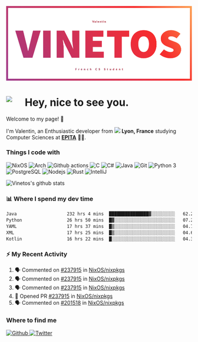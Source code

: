 <!--
**Vinetos/Vinetos** is a ✨ _special_ ✨ repository because its `README.md` (this file) appears on your GitHub profile.
-->
<a align="center" href="https://vinetos.fr">
  <img src="https://raw.githubusercontent.com/Vinetos/Vinetos/master/Vinetos%20Banner.png" />
</a>

# <img align="left" src="https://cdn.discordapp.com/emojis/938153240527265812.webp" width="10%" /> Hey, nice to see you.

Welcome to my page! :wave:  

I'm Valentin, an Enthusiastic developer from <img src="https://cdn-icons-png.flaticon.com/512/197/197560.png" width="13"/> **Lyon, France** studying Computer Sciences at [**EPITA**](https://www.epita.fr/en/) 👨‍🎓.

### Things I code with
<p>
  <img alt="NixOS" src="https://img.shields.io/badge/-NixOS-00cec9?style=flat-square&logo=nixos&logoColor=white" />
  <img alt="Arch" src="https://img.shields.io/badge/-Arch-2088FF?style=flat-square&logo=arch-linux&logoColor=white" />
  <img alt="Github actions" src="https://img.shields.io/badge/-Github_Actions-4834d4?style=flat-square&logo=github-actions&logoColor=white" />
  <img alt="C" src="https://img.shields.io/badge/-C-be2edd?style=flat-square&logo=c&logoColor=white" />
  <img alt="C#" src="https://img.shields.io/badge/-C%23-E10098?style=flat-square&logo=c#&logoColor=white" />
  <img alt="Java" src="https://img.shields.io/badge/-Java-ea2845?style=flat-square&logo=openjdk&logoColor=white" />
  <img alt="Git" src="https://img.shields.io/badge/-Git-F05032?style=flat-square&logo=git&logoColor=white" />
  <img alt="Python 3" src="https://img.shields.io/badge/-Python%203-F7B93E?style=flat-square&logo=python&logoColor=white" />
  <img alt="PostgreSQL" src="https://img.shields.io/badge/-PostgreSQL-13aa52?style=flat-square&logo=mongodb&logoColor=white" />
  <img alt="Nodejs" src="https://img.shields.io/badge/-Nodejs-43853d?style=flat-square&logo=Node.js&logoColor=white" />
  <img alt="Rust" src="https://img.shields.io/badge/-Rust-f7f1e3?style=flat-square&logo=rust&logoColor=black" />
  <img alt="IntelliJ" src="https://img.shields.io/badge/-IntelliJ-000000?style=flat-square&logo=intellij-idea&logoColor=white" />
</p>

![Vinetos's github stats](https://github-readme-stats.vercel.app/api?username=Vinetos&show_icons=true) 

### :bar_chart: Where I spend my dev time  
<!--START_SECTION:waka-->

```txt
Java                   232 hrs 4 mins  ███████████████▓░░░░░░░░░   62.24 %
Python                 26 hrs 50 mins  █▓░░░░░░░░░░░░░░░░░░░░░░░   07.20 %
YAML                   17 hrs 37 mins  █▒░░░░░░░░░░░░░░░░░░░░░░░   04.73 %
XML                    17 hrs 25 mins  █▒░░░░░░░░░░░░░░░░░░░░░░░   04.67 %
Kotlin                 16 hrs 22 mins  █░░░░░░░░░░░░░░░░░░░░░░░░   04.39 %
```

<!--END_SECTION:waka-->

### :zap: My Recent Activity

<!--START_SECTION:activity-->
1. 🗣 Commented on [#237915](https://github.com/NixOS/nixpkgs/pull/237915#issuecomment-1620635724) in [NixOS/nixpkgs](https://github.com/NixOS/nixpkgs)
2. 🗣 Commented on [#237915](https://github.com/NixOS/nixpkgs/pull/237915#issuecomment-1596108911) in [NixOS/nixpkgs](https://github.com/NixOS/nixpkgs)
3. 🗣 Commented on [#237915](https://github.com/NixOS/nixpkgs/pull/237915#issuecomment-1594641974) in [NixOS/nixpkgs](https://github.com/NixOS/nixpkgs)
4. 💪 Opened PR [#237915](https://github.com/NixOS/nixpkgs/pull/237915) in [NixOS/nixpkgs](https://github.com/NixOS/nixpkgs)
5. 🗣 Commented on [#201518](https://github.com/NixOS/nixpkgs/pull/201518#issuecomment-1548094313) in [NixOS/nixpkgs](https://github.com/NixOS/nixpkgs)
<!--END_SECTION:activity-->

### Where to find me
<p>
  <a href="https://github.com/Vinetos" target="_blank">
    <img alt="Github" src="https://img.shields.io/badge/GitHub-%2312100E.svg?&style=for-the-badge&logo=Github&logoColor=white" />
  </a> 
  <a href="https://twitter.com/Vinetos" target="_blank">
    <img alt="Twitter" src="https://img.shields.io/badge/twitter-%231DA1F2.svg?&style=for-the-badge&logo=twitter&logoColor=white" />
  </a> 
</p>
